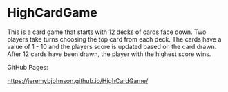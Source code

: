 # HighCardGame

This is a card game that starts with 12 decks of cards face down.
Two players take turns choosing the top card from each deck.
The cards have a value of 1 - 10 and the players score is updated based on the card drawn.
After 12 cards have been drawn, the player with the highest score wins.

GitHub Pages:

https://jeremybjohnson.github.io/HighCardGame/
